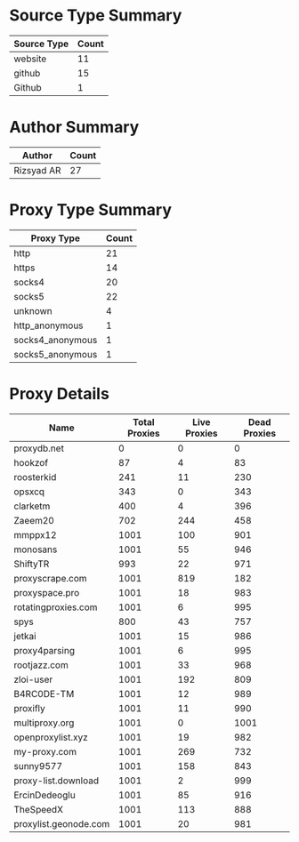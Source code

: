 # Source Type Summary

| Source Type | Count |
|-------------|-------|
| website | 11 |
| github | 15 |
| Github | 1 |


# Author Summary

| Author | Count |
|--------|-------|
| Rizsyad AR | 27 |


# Proxy Type Summary

| Proxy Type | Count |
|------------|-------|
| http | 21 |
| https | 14 |
| socks4 | 20 |
| socks5 | 22 |
| unknown | 4 |
| http_anonymous | 1 |
| socks4_anonymous | 1 |
| socks5_anonymous | 1 |


# Proxy Details

| Name | Total Proxies | Live Proxies | Dead Proxies |
|------|---------------|--------------|---------------|
| proxydb.net | 0 | 0 | 0 |
| hookzof | 87 | 4 | 83 |
| roosterkid | 241 | 11 | 230 |
| opsxcq | 343 | 0 | 343 |
| clarketm | 400 | 4 | 396 |
| Zaeem20 | 702 | 244 | 458 |
| mmppx12 | 1001 | 100 | 901 |
| monosans | 1001 | 55 | 946 |
| ShiftyTR | 993 | 22 | 971 |
| proxyscrape.com | 1001 | 819 | 182 |
| proxyspace.pro | 1001 | 18 | 983 |
| rotatingproxies.com | 1001 | 6 | 995 |
| spys | 800 | 43 | 757 |
| jetkai | 1001 | 15 | 986 |
| proxy4parsing | 1001 | 6 | 995 |
| rootjazz.com | 1001 | 33 | 968 |
| zloi-user | 1001 | 192 | 809 |
| B4RC0DE-TM | 1001 | 12 | 989 |
| proxifly | 1001 | 11 | 990 |
| multiproxy.org | 1001 | 0 | 1001 |
| openproxylist.xyz | 1001 | 19 | 982 |
| my-proxy.com | 1001 | 269 | 732 |
| sunny9577 | 1001 | 158 | 843 |
| proxy-list.download | 1001 | 2 | 999 |
| ErcinDedeoglu | 1001 | 85 | 916 |
| TheSpeedX | 1001 | 113 | 888 |
| proxylist.geonode.com | 1001 | 20 | 981 |
